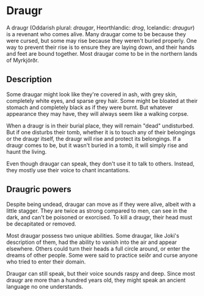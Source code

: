 # Draugr

A draugr (Oddarish plural: *draugar*, Heorthlandic: *drog*, Icelandic: *draugur*) is a revenant who comes alive. Many draugar come to be because they were cursed, but some may rise because they weren't buried properly. One way to prevent their rise is to ensure they are laying down, and their hands and feet are bound together. Most draugar come to be in the northern lands of Myrkjörðr.

## Description
Some draugar might look like they're covered in ash, with grey skin, completely white eyes, and sparse grey hair. Some might be bloated at their stomach and completely black as if they were burnt. But whatever appearance they may have, they will always seem like a walking corpse.

When a draugr is in their burial place, they will remain "dead" undisturbed. But if one disturbs their tomb, whether it is to touch any of their belongings or the draugr itself, the draugr will rise and protect its belongings. If a draugr comes to be, but it wasn't buried in a tomb, it will simply rise and haunt the living.

Even though draugar can speak, they don't use it to talk to others. Instead, they mostly use their voice to chant incantations. 

## Draugric powers
Despite being undead, draugar can move as if they were alive, albeit with a little stagger. They are twice as strong compared to men, can see in the dark, and can't be poisoned or exorcised. To kill a draugr, their head must be decapitated or removed.

Most draugar possess two unique abilities. Some draugar, like Joki's description of them, had the ability to vanish into the air and appear elsewhere. Others could turn their heads a full circle around, or enter the dreams of other people. Some were said to practice seiðr and curse anyone who tried to enter their domain.

Draugar can still speak, but their voice sounds raspy and deep. Since most draugr are more than a hundred years old, they might speak an ancient language no one understands.
